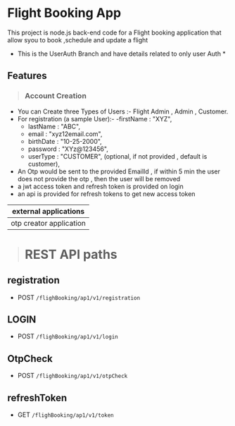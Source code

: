 # Flight Booking App
This project is node.js back-end code for a Flight booking application that allow syou to book ,schedule and update a flight

* This is the UserAuth Branch and have details related to only user Auth *
## Features
> ### Account Creation
* You can Create three Types of Users :- Flight Admin , Admin , Customer.
* For registration (a sample User):-
  -firstName : "XYZ",
  - lastName : "ABC",
  - email : "xyz12email.com",
  - birthDate : "10-25-2000",
  - password  : "XYz@123456",
  - userType : "CUSTOMER", (optional, if not provided , default is customer),
 * An Otp would be sent to the provided EmailId , if within 5 min the user does not provide the otp , then the user will be removed
 * a jwt access token and refresh token is provided on login
 * an api is provided for refresh tokens to get new access token

|external applications|
|-|
|otp creator application|


> # REST API paths
## registration 
* POST `/flighBooking/ap1/v1/registration`

## LOGIN 
*  POST `/flighBooking/ap1/v1/login`
  
## OtpCheck
*  POST `/flighBooking/ap1/v1/otpCheck`

## refreshToken
* GET `/flighBooking/ap1/v1/token`
  
  
